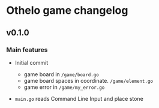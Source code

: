 # Othelo game changelog

## v0.1.0

### Main features
- Initial commit
  - game board in `/game/board.go`
  - game board spaces in coordinate. `/game/element.go`
  - game error in `/game/my_error.go`

- `main.go` reads Command Line Input and place stone